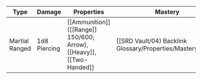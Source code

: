 | Type           | Damage       | Properties                                                           | Mastery  | Weight | Cost  |
| -------------- | ------------ | -------------------------------------------------------------------- | -------- | :----: | :---: |
| Martial Ranged | 1d8 Piercing | [[Ammunition]] ([[Range]] 150/600; Arrow), [[Heavy]], [[Two-Handed]] | [[SRD Vault/04) Backlink Glossary/Properties/Mastery/Slow]] | 2 lb.  | 50 GP |